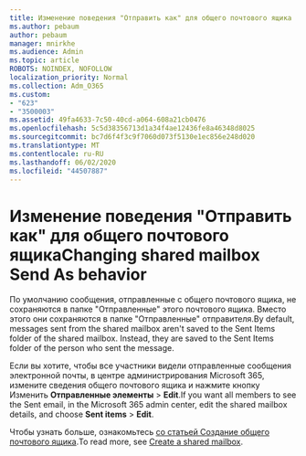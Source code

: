 ```yaml
---
title: Изменение поведения "Отправить как" для общего почтового ящика
ms.author: pebaum
author: pebaum
manager: mnirkhe
ms.audience: Admin
ms.topic: article
ROBOTS: NOINDEX, NOFOLLOW
localization_priority: Normal
ms.collection: Adm_O365
ms.custom:
- "623"
- "3500003"
ms.assetid: 49fa4633-7c50-40cd-a064-608a21cb0476
ms.openlocfilehash: 5c5d38356713d1a34f4ae12436fe8a46348d8025
ms.sourcegitcommit: bc7d6f4f3c9f7060d073f5130e1ec856e248d020
ms.translationtype: MT
ms.contentlocale: ru-RU
ms.lasthandoff: 06/02/2020
ms.locfileid: "44507887"
---
```

# <a name="changing-shared-mailbox-send-as-behavior"></a><span data-ttu-id="cd415-102">Изменение поведения "Отправить как" для общего почтового ящика</span><span class="sxs-lookup"><span data-stu-id="cd415-102">Changing shared mailbox Send As behavior</span></span>

<span data-ttu-id="cd415-p101">По умолчанию сообщения, отправленные с общего почтового ящика, не сохраняются в папке "Отправленные" этого почтового ящика. Вместо этого они сохраняются в папке "Отправленные" отправителя.</span><span class="sxs-lookup"><span data-stu-id="cd415-p101">By default, messages sent from the shared mailbox aren't saved to the Sent Items folder of the shared mailbox. Instead, they are saved to the Sent Items folder of the person who sent the message.</span></span>
  
<span data-ttu-id="cd415-105">Если вы хотите, чтобы все участники видели отправленные сообщения электронной почты, в центре администрирования Microsoft 365, измените сведения общего почтового ящика и нажмите кнопку Изменить **Отправленные элементы** \> **Edit**.</span><span class="sxs-lookup"><span data-stu-id="cd415-105">If you want all members to see the Sent email, in the Microsoft 365 admin center, edit the shared mailbox details, and choose **Sent items** \> **Edit**.</span></span>
  
<span data-ttu-id="cd415-106">Чтобы узнать больше, ознакомьтесь [со статьей Создание общего почтового ящика](https://docs.microsoft.com/microsoft-365/admin/email/create-a-shared-mailbox).</span><span class="sxs-lookup"><span data-stu-id="cd415-106">To read more, see [Create a shared mailbox](https://docs.microsoft.com/microsoft-365/admin/email/create-a-shared-mailbox).</span></span>
  